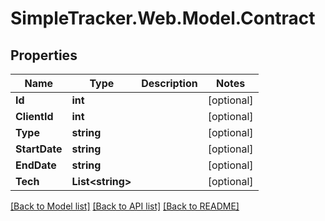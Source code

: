 
# SimpleTracker.Web.Model.Contract

## Properties

Name | Type | Description | Notes
------------ | ------------- | ------------- | -------------
**Id** | **int** |  | [optional] 
**ClientId** | **int** |  | [optional] 
**Type** | **string** |  | [optional] 
**StartDate** | **string** |  | [optional] 
**EndDate** | **string** |  | [optional] 
**Tech** | **List&lt;string&gt;** |  | [optional] 

[[Back to Model list]](../README.md#documentation-for-models)
[[Back to API list]](../README.md#documentation-for-api-endpoints)
[[Back to README]](../README.md)

